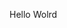 Hello Wolrd






































































































































































































































































































































































































































































































































































































































































































































































































































































































































































































































































































































































































































































































































































































































































































































































































































































































































































































































































































































































































































































































